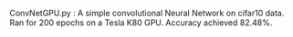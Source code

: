 ConvNetGPU.py :  A simple convolutional Neural Network on cifar10 data. Ran for 200 epochs on a Tesla K80 GPU. Accuracy achieved 82.48%.
